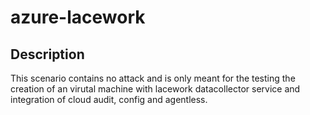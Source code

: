 # azure-lacework

## Description

This scenario contains no attack and is only meant for the testing the creation of an virutal machine with lacework datacollector service and integration of cloud audit, config and agentless.